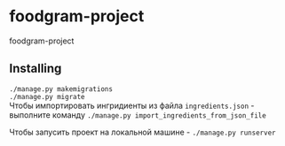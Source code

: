 # foodgram-project
foodgram-project

## Installing

`./manage.py makemigrations`  
`./manage.py migrate`  
Чтобы импортировать ингридиенты из файла `ingredients.json` - выполните команду
`./manage.py import_ingredients_from_json_file`

Чтобы запусить проект на локальной машине - `./manage.py runserver`